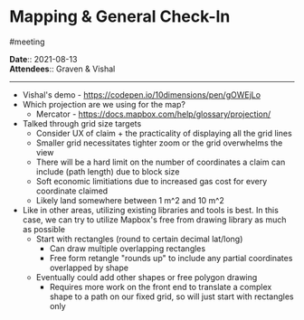 # Mapping & General Check-In  
#meeting 

**Date**::  2021-08-13  
**Attendees**:: Graven & Vishal   

---

* Vishal's demo - https://codepen.io/10dimensions/pen/gOWEjLo
* Which projection are we using for the map?
    * Mercator - https://docs.mapbox.com/help/glossary/projection/
* Talked through grid size targets
    * Consider UX of claim + the practicality of displaying all the grid lines
    * Smaller grid necessitates tighter zoom or the grid overwhelms the view
    * There will be a hard limit on the number of coordinates a claim can include (path length) due to block size
    * Soft economic limitiations due to increased gas cost for every coordinate claimed
    * Likely land somewhere between 1 m^2 and 10 m^2
* Like in other areas, utilizing existing libraries and tools is best. In this case, we can try to utilize Mapbox's free from drawing library as much as possible
    * Start with rectangles (round to certain decimal lat/long)
        * Can draw multiple overlapping rectangles
        * Free form retangle "rounds up" to include any partial coordinates overlapped by shape
    * Eventually could add other shapes or free polygon drawing 
        * Requires more work on the front end to translate a complex shape to a path on our fixed grid, so will just start with rectangles only